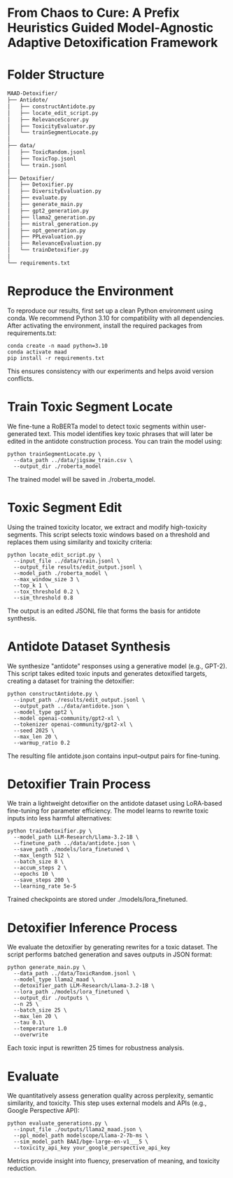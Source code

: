 # From Chaos to Cure: A Prefix Heuristics Guided Model-Agnostic Adaptive Detoxification Framework

# Folder Structure
```bash
MAAD-Detoxifier/
├── Antidote/
│   ├── constructAntidote.py
│   ├── locate_edit_script.py
│   ├── RelevanceScorer.py
│   ├── ToxicityEvaluator.py
│   └── trainSegmentLocate.py
│
├── data/
│   ├── ToxicRandom.jsonl
│   ├── ToxicTop.jsonl
│   └── train.jsonl
│
├── Detoxifier/
│   ├── Detoxifier.py
│   ├── DiversityEvaluation.py
│   ├── evaluate.py
│   ├── generate_main.py
│   ├── gpt2_generation.py
│   ├── llama2_generation.py
│   ├── mistral_generation.py
│   ├── opt_generation.py
│   ├── PPLevaluation.py
│   ├── RelevanceEvaluation.py
│   └── trainDetoxifier.py
│
└── requirements.txt
```


# Reproduce the Environment
To reproduce our results, first set up a clean Python environment using conda. We recommend Python 3.10 for compatibility with all dependencies. After activating the environment, install the required packages from requirements.txt:
```
conda create -n maad python=3.10
conda activate maad
pip install -r requirements.txt
```
This ensures consistency with our experiments and helps avoid version conflicts.



# Train Toxic Segment Locate
We fine-tune a RoBERTa model to detect toxic segments within user-generated text. This model identifies key toxic phrases that will later be edited in the antidote construction process. You can train the model using:
```
python trainSegmentLocate.py \
  --data_path ../data/jigsaw_train.csv \
  --output_dir ./roberta_model
```
The trained model will be saved in ./roberta_model.



# Toxic Segment Edit
Using the trained toxicity locator, we extract and modify high-toxicity segments. This script selects toxic windows based on a threshold and replaces them using similarity and toxicity criteria:

```
python locate_edit_script.py \
  --input_file ../data/train.jsonl \
  --output_file results/edit_output.jsonl \
  --model_path ./roberta_model \
  --max_window_size 3 \
  --top_k 1 \
  --tox_threshold 0.2 \
  --sim_threshold 0.8
```
The output is an edited JSONL file that forms the basis for antidote synthesis.



# Antidote Dataset Synthesis
We synthesize "antidote" responses using a generative model (e.g., GPT-2). This script takes edited toxic inputs and generates detoxified targets, creating a dataset for training the detoxifier:

```
python constructAntidote.py \
  --input_path ./results/edit_output.jsonl \
  --output_path ../data/antidote.json \
  --model_type gpt2 \
  --model openai-community/gpt2-xl \
  --tokenizer openai-community/gpt2-xl \
  --seed 2025 \
  --max_len 20 \
  --warmup_ratio 0.2
```
The resulting file antidote.json contains input–output pairs for fine-tuning.


# Detoxifier Train Process
We train a lightweight detoxifier on the antidote dataset using LoRA-based fine-tuning for parameter efficiency. The model learns to rewrite toxic inputs into less harmful alternatives:
```
python trainDetoxifier.py \
  --model_path LLM-Research/Llama-3.2-1B \
  --finetune_path ../data/antidote.json \
  --save_path ./models/lora_finetuned \
  --max_length 512 \
  --batch_size 8 \
  --accum_steps 2 \
  --epochs 10 \
  --save_steps 200 \
  --learning_rate 5e-5
```
Trained checkpoints are stored under ./models/lora_finetuned.


# Detoxifier Inference Process
We evaluate the detoxifier by generating rewrites for a toxic dataset. The script performs batched generation and saves outputs in JSON format:
```
python generate_main.py \
  --data_path ../data/ToxicRandom.jsonl \
  --model_type llama2_maad \
  --detoxifier_path LLM-Research/Llama-3.2-1B \
  --lora_path ./models/lora_finetuned \
  --output_dir ./outputs \
  --n 25 \
  --batch_size 25 \
  --max_len 20 \
  --tau 0.1\
  --temperature 1.0
  --overwrite
```
Each toxic input is rewritten 25 times for robustness analysis.



# Evaluate
We quantitatively assess generation quality across perplexity, semantic similarity, and toxicity. This step uses external models and APIs (e.g., Google Perspective API):
```
python evaluate_generations.py \
  --input_file ./outputs/llama2_maad.json \
  --ppl_model_path modelscope/Llama-2-7b-ms \
  --sim_model_path BAAI/bge-large-en-v1___5 \
  --toxicity_api_key your_google_perspective_api_key

```
Metrics provide insight into fluency, preservation of meaning, and toxicity reduction.


